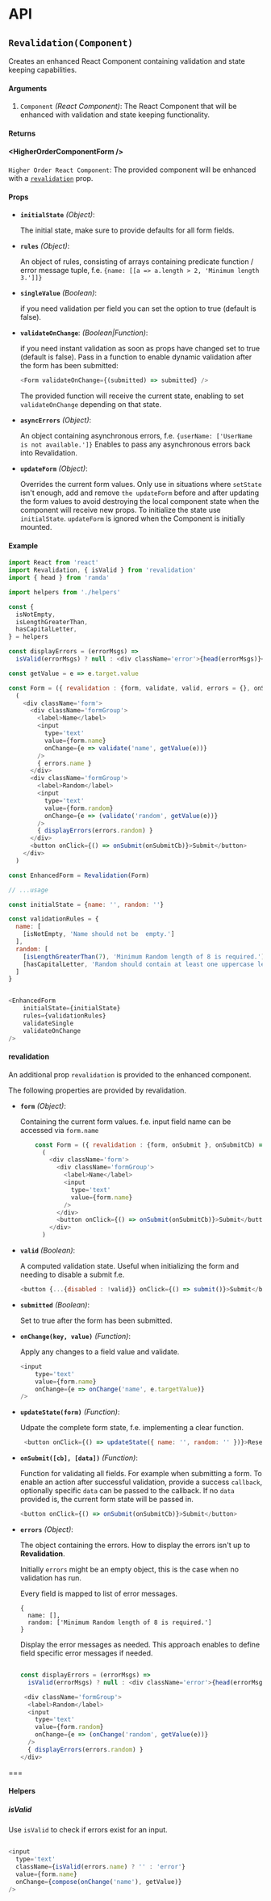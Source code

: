 # API
## `Revalidation(Component)`

Creates an enhanced React Component containing validation and state keeping capabilities.

#### Arguments
1. `Component` *(React Component)*: The React Component that will be enhanced with validation and state keeping functionality.


#### Returns

#### &lt;HigherOrderComponentForm />

`Higher Order React Component`: The provided component will be enhanced with a [`revalidation`](#revalidation) prop.



#### Props
- __`initialState`__ *(Object)*:

    The initial state, make sure to provide defaults for all form fields.

- __`rules`__ *(Object)*:

    An object of rules, consisting of arrays containing predicate function / error message tuple, f.e. `{name: [[a => a.length > 2, 'Minimum length 3.']]}`

- __`singleValue`__ *(Boolean)*:

    if you need validation per field you can set the option to true (default is false).

- __`validateOnChange`__: *(Boolean|Function)*:

    if you need instant validation as soon as props have changed set to true (default is false).
    Pass in a function to enable dynamic validation after the form has been submitted:

    ```js
    <Form validateOnChange={(submitted) => submitted} />
    ```

    The provided function will receive the current state, enabling to set `validateOnChange` depending on that state.

- __`asyncErrors`__ *(Object)*:

    An object containing asynchronous errors, f.e. `{userName: ['UserName is not available.']}`
    Enables to pass any asynchronous errors back into Revalidation.

- __`updateForm`__ *(Object)*:

    Overrides the current form values. Only use in situations where `setState` isn't enough, add and remove `the updateForm` before and after
updating the form values to avoid destroying the local component state when the component will receive new props. To initialize the
state use `initialState`. `updateForm` is ignored when the Component is initially mounted.

#### Example

```js
import React from 'react'
import Revalidation, { isValid } from 'revalidation'
import { head } from 'ramda'

import helpers from './helpers'

const {
  isNotEmpty,
  isLengthGreaterThan,
  hasCapitalLetter,
} = helpers

const displayErrors = (errorMsgs) =>
  isValid(errorMsgs) ? null : <div className='error'>{head(errorMsgs)}</div>

const getValue = e => e.target.value

const Form = ({ revalidation : {form, validate, valid, errors = {}, onSubmit}, onSubmitCb }) =>
  (
    <div className='form'>
      <div className='formGroup'>
        <label>Name</label>
        <input
          type='text'
          value={form.name}
          onChange={e => validate('name', getValue(e))}
        />
        { errors.name }
      </div>
      <div className='formGroup'>
        <label>Random</label>
        <input
          type='text'
          value={form.random}
          onChange={e => (validate('random', getValue(e))}
        />
        { displayErrors(errors.random) }
      </div>
      <button onClick={() => onSubmit(onSubmitCb)}>Submit</button>
    </div>
  )

const EnhancedForm = Revalidation(Form)

// ...usage

const initialState = {name: '', random: ''}

const validationRules = {
  name: [
    [isNotEmpty, 'Name should not be  empty.']
  ],
  random: [
    [isLengthGreaterThan(7), 'Minimum Random length of 8 is required.'],
    [hasCapitalLetter, 'Random should contain at least one uppercase letter.'],
  ]
}


<EnhancedForm
    initialState={initialState}
    rules={validationRules}
    validateSingle
    validateOnChange
/>


```

#### revalidation
An additional prop `revalidation` is provided to the enhanced component.

The following properties are provided by revalidation.

- __`form`__ *(Object)*:

    Containing the current form values. f.e. input field name can be accessed via `form.name`

    ```js
        const Form = ({ revalidation : {form, onSubmit }, onSubmitCb) =>
          (
            <div className='form'>
              <div className='formGroup'>
                <label>Name</label>
                <input
                  type='text'
                  value={form.name}
                />
              </div>
              <button onClick={() => onSubmit(onSubmitCb)}>Submit</button>
            </div>
          )
    ```

- __`valid`__ *(Boolean)*:

    A computed validation state. Useful when initializing the form and needing to disable a submit f.e.

    ```js
    <button {...{disabled : !valid}} onClick={() => submit()}>Submit</button>
    ```
- __`submitted`__ *(Boolean)*:

    Set to true after the form has been submitted.

- __`onChange(key, value)`__ *(Function)*:

    Apply any changes to a field value and validate.

    ```js
    <input
        type='text'
        value={form.name}
        onChange={e => onChange('name', e.targetValue)}
    />
    ```

- __`updateState(form)`__ *(Function)*:

   Udpate the complete form state, f.e. implementing a clear function.

    ```js
     <button onClick={() => updateState({ name: '', random: '' })}>Reset</button>
    ```

- __`onSubmit([cb], [data])`__ *(Function)*:

    Function for validating all fields. For example when submitting a form.
    To enable an action after successful validation, provide a success `callback`, optionally specific `data` can be passed to the callback.
    If no `data` provided is, the current form state will be passed in.

    ```js
    <button onClick={() => onSubmit(onSubmitCb)}>Submit</button>
    ```

- __`errors`__ *(Object)*:

    The object containing the errors. How to display the errors isn't up to __Revalidation__.

    Initially `errors` might be an empty object, this is the case when no validation has run.

    Every field is mapped to list of error messages.

    ```
    {
      name: [],
      random: ['Minimum Random length of 8 is required.']
    }
    ```

    Display the error messages as needed. This approach enables to define field specific error messages if needed.

    ```js

    const displayErrors = (errorMsgs) =>
      isValid(errorMsgs) ? null : <div className='error'>{head(errorMsgs)}</div>

     <div className='formGroup'>
      <label>Random</label>
      <input
        type='text'
        value={form.random}
        onChange={e => (onChange('random', getValue(e))}
      />
      { displayErrors(errors.random) }
    </div>
    ```


===

#### Helpers

##### isValid

Use `isValid` to check if errors exist for an input.

```js

<input
  type='text'
  className={isValid(errors.name) ? '' : 'error'}
  value={form.name}
  onChange={compose(onChange('name'), getValue)}
/>

```
